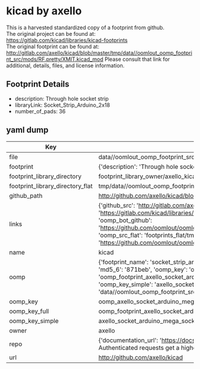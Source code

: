 # kicad by axello  
This is a harvested standardized copy of a footprint from github.  
The original project can be found at:  
https://gitlab.com/kicad/libraries/kicad-footprints  
The original footprint can be found at:
http://gitlab.com/axello/kicad/blob/master/tmp/data//oomlout_oomp_footprint_src/mods/RF.pretty/XMIT.kicad_mod
Please consult that link for additional, details, files, and license information.  
## Footprint Details
* description: Through hole socket strip  
* libraryLink: Socket_Strip_Arduino_2x18  
* number_of_pads: 36  
## yaml dump  
| Key | Value |  
| --- | --- |  
| file | data//oomlout_oomp_footprint_src/kicad/Arduino_Mega_433Mhz_Shield/Socket_Arduino_Mega.pretty/Socket_Strip_Arduino_2x18.kicad_mod |  
| footprint | {'description': 'Through hole socket strip', 'libraryLink': 'Socket_Strip_Arduino_2x18', 'number_of_pads': 36} |  
| footprint_library_directory | footprint_library_owner/axello_kicad |  
| footprint_library_directory_flat | tmp/data//oomlout_oomp_footprint_src/footprints_flat/axello_socket_arduino_mega_socket_strip_arduino_2x18/working |  
| github_path | http://github.com/axello/kicad/blob/master/tmp/data//oomlout_oomp_footprint_src/Arduino_Mega_433Mhz_Shield/Socket_Arduino_Mega.pretty/Socket_Strip_Arduino_2x18.kicad_mod |  
| links | {'github_src': 'http://gitlab.com/axello/kicad/blob/master/tmp/data//oomlout_oomp_footprint_src/mods/RF.pretty/XMIT.kicad_mod', 'github_src_repo': 'https://gitlab.com/kicad/libraries/kicad-footprints', 'oomp_bot': 'tmp/data//oomlout_oomp_footprint_src/footprints/axello_socket_arduino_mega_socket_strip_arduino_2x18/working', 'oomp_bot_github': 'https://github.com/oomlout/oomlout_oomp_footprint_bot/tree/main/tmp/data//oomlout_oomp_footprint_src/footprints/axello_socket_arduino_mega_socket_strip_arduino_2x18/working', 'oomp_src_flat': 'footprints_flat/tmp/data//oomlout_oomp_footprint_src/footprints_flat/axello_socket_arduino_mega_socket_strip_arduino_2x18/working', 'oomp_src_flat_github': 'https://github.com/oomlout/oomlout_oomp_footprint_src/tree/main/tmp/data//oomlout_oomp_footprint_src/footprints_flat/axello_socket_arduino_mega_socket_strip_arduino_2x18/working'} |  
| name | kicad |  
| oomp | {'footprint_name': 'socket_strip_arduino_2x18', 'library_name': 'socket_arduino_mega', 'md5': '871bebf07e53d5622536b456e979255c', 'md5_10': '871bebf07e', 'md5_5': '871be', 'md5_6': '871beb', 'oomp_key': 'oomp_axello_socket_arduino_mega_socket_strip_arduino_2x18', 'oomp_key_extra': 'oomp_footprint_axello_socket_arduino_mega_socket_strip_arduino_2x18', 'oomp_key_full': 'oomp_footprint_axello_socket_arduino_mega_socket_strip_arduino_2x18_871beb', 'oomp_key_simple': 'axello_socket_arduino_mega_socket_strip_arduino_2x18', 'original_filename': 'data//oomlout_oomp_footprint_src/kicad/Arduino_Mega_433Mhz_Shield/Socket_Arduino_Mega.pretty/Socket_Strip_Arduino_2x18.kicad_mod', 'owner_name': 'axello'} |  
| oomp_key | oomp_axello_socket_arduino_mega_socket_strip_arduino_2x18 |  
| oomp_key_full | oomp_footprint_axello_socket_arduino_mega_socket_strip_arduino_2x18 |  
| oomp_key_simple | axello_socket_arduino_mega_socket_strip_arduino_2x18 |  
| owner | axello |  
| repo | {'documentation_url': 'https://docs.github.com/rest/overview/resources-in-the-rest-api#rate-limiting', 'message': "API rate limit exceeded for 84.66.142.224. (But here's the good news: Authenticated requests get a higher rate limit. Check out the documentation for more details.)"} |  
| url | http://github.com/axello/kicad |  

